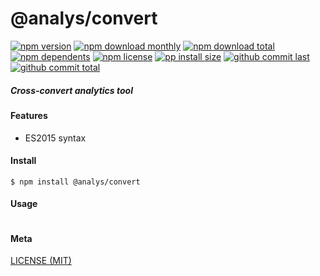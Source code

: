 # @analys/convert

[![npm version][badge-npm-version]][url-npm]
[![npm download monthly][badge-npm-download-monthly]][url-npm]
[![npm download total][badge-npm-download-total]][url-npm]
[![npm dependents][badge-npm-dependents]][url-github]
[![npm license][badge-npm-license]][url-npm]
[![pp install size][badge-pp-install-size]][url-pp]
[![github commit last][badge-github-last-commit]][url-github]
[![github commit total][badge-github-commit-count]][url-github]

[//]: <> (Shields)
[badge-npm-version]: https://flat.badgen.net/npm/cell/@analys/convert
[badge-npm-download-monthly]: https://flat.badgen.net/npm/dm/@analys/convert
[badge-npm-download-total]:https://flat.badgen.net/npm/dt/@analys/convert
[badge-npm-dependents]: https://flat.badgen.net/npm/dependents/@analys/convert
[badge-npm-license]: https://flat.badgen.net/npm/license/@analys/convert
[badge-pp-install-size]: https://flat.badgen.net/packagephobia/install/@analys/convert
[badge-github-last-commit]: https://flat.badgen.net/github/last-commit/hoyeungw/analys
[badge-github-commit-count]: https://flat.badgen.net/github/commits/hoyeungw/analys

[//]: <> (Link)
[url-npm]: https://npmjs.org/package/@analys/convert
[url-pp]: https://packagephobia.now.sh/result?p=@analys/convert
[url-github]: https://github.com/hoyeungw/analys

##### Cross-convert analytics tool

#### Features

- ES2015 syntax

#### Install
```console
$ npm install @analys/convert
```

#### Usage
```js
```

#### Meta
[LICENSE (MIT)](/LICENSE)

